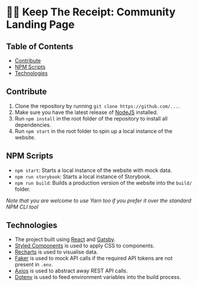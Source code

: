 <!-- omit in toc -->
# 🕵️‍♂️ Keep The Receipt: Community Landing Page

<!-- omit in toc -->
## Table of Contents

- [Contribute](#contribute)
- [NPM Scripts](#npm-scripts)
- [Technologies](#technologies)

## Contribute

1. Clone the repository by running `git clone https://github.com/...`.
2. Make sure you have the latest release of [NodeJS](https://nodejs.org/en/) installed.
3. Run `npm install` in the root folder of the repository to install all dependencies.
4. Run `npm start` in the root folder to spin up a local instance of the website.

## NPM Scripts

- `npm start`: Starts a local instance of the website with mock data.
- `npm run storybook`: Starts a local instance of Storybook.
- `npm run build`: Builds a production version of the website into the `build/` folder.

*Note that you are welcome to use Yarn too if you prefer it over the standard NPM CLI tool*

## Technologies

- The project built using [React](https://reactjs.org) and [Gatsby](https://www.gatsbyjs.com).
- [Styled Components](https://styled-components.com) is used to apply CSS to components. 
- [Recharts](https://recharts.org) is used to visualise data.
- [Faker](https://www.npmjs.com/package/faker) is used to mock API calls if the required API tokens are not present in `.env`.
- [Axios](https://github.com/axios/axios) is used to abstract away REST API calls.
- [Dotenv](https://www.npmjs.com/package/dotenv) is used to feed environment variables into the build process.
